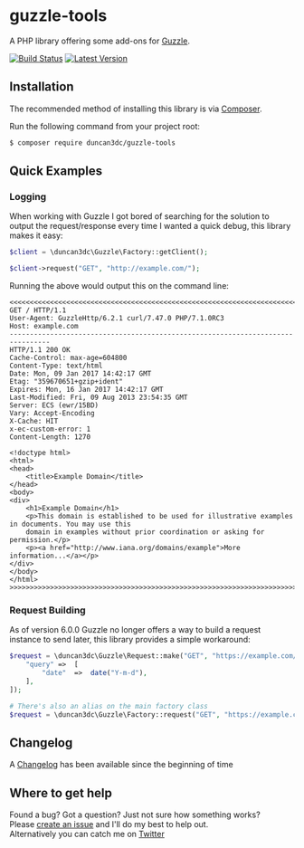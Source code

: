 # guzzle-tools
A PHP library offering some add-ons for [Guzzle](http://guzzlephp.org/).

[![Build Status](https://img.shields.io/travis/duncan3dc/guzzle-tools.svg)](https://travis-ci.org/duncan3dc/guzzle-tools)
[![Latest Version](https://img.shields.io/packagist/v/duncan3dc/guzzle-tools.svg)](https://packagist.org/packages/duncan3dc/guzzle-tools)


## Installation

The recommended method of installing this library is via [Composer](//getcomposer.org/).

Run the following command from your project root:

```bash
$ composer require duncan3dc/guzzle-tools
```


## Quick Examples

### Logging

When working with Guzzle I got bored of searching for the solution to output the request/response every time I wanted a quick debug, this library makes it easy:


```php
$client = \duncan3dc\Guzzle\Factory::getClient();

$client->request("GET", "http://example.com/");
```

Running the above would output this on the command line:
```
<<<<<<<<<<<<<<<<<<<<<<<<<<<<<<<<<<<<<<<<<<<<<<<<<<<<<<<<<<<<<<<<<<<<<<<<<<<<<<<<
GET / HTTP/1.1
User-Agent: GuzzleHttp/6.2.1 curl/7.47.0 PHP/7.1.0RC3
Host: example.com
--------------------------------------------------------------------------------
HTTP/1.1 200 OK
Cache-Control: max-age=604800
Content-Type: text/html
Date: Mon, 09 Jan 2017 14:42:17 GMT
Etag: "359670651+gzip+ident"
Expires: Mon, 16 Jan 2017 14:42:17 GMT
Last-Modified: Fri, 09 Aug 2013 23:54:35 GMT
Server: ECS (ewr/15BD)
Vary: Accept-Encoding
X-Cache: HIT
x-ec-custom-error: 1
Content-Length: 1270

<!doctype html>
<html>
<head>
    <title>Example Domain</title>
</head>
<body>
<div>
    <h1>Example Domain</h1>
    <p>This domain is established to be used for illustrative examples in documents. You may use this
    domain in examples without prior coordination or asking for permission.</p>
    <p><a href="http://www.iana.org/domains/example">More information...</a></p>
</div>
</body>
</html>
>>>>>>>>>>>>>>>>>>>>>>>>>>>>>>>>>>>>>>>>>>>>>>>>>>>>>>>>>>>>>>>>>>>>>>>>>>>>>>>>
```

### Request Building

As of version 6.0.0 Guzzle no longer offers a way to build a request instance to send later, this library provides a simple workaround:

```php
$request = \duncan3dc\Guzzle\Request::make("GET", "https://example.com/", [
    "query" =>  [
        "date"  =>  date("Y-m-d"),
    ],
]);

# There's also an alias on the main factory class
$request = \duncan3dc\Guzzle\Factory::request("GET", "https://example.com/");
```


## Changelog
A [Changelog](CHANGELOG.md) has been available since the beginning of time


## Where to get help
Found a bug? Got a question? Just not sure how something works?  
Please [create an issue](//github.com/duncan3dc/guzzle-tools/issues) and I'll do my best to help out.  
Alternatively you can catch me on [Twitter](https://twitter.com/duncan3dc)
